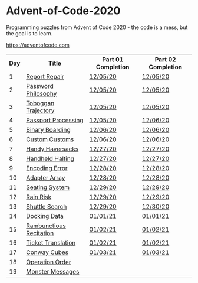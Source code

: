 # Advent-of-Code-2020

Programming puzzles from Advent of Code 2020 - the code is a mess, but the goal is to learn.

https://adventofcode.com


<table>
<tr>
<th>Day</th>
<th>Title</th>
<th>Part 01 Completion</th>
<th>Part 02 Completion</th>
</tr>
  
<tr>
<td>1</td>
<td><a href="https://adventofcode.com/2020/day/1">Report Repair</a></td>
<td><a href="https://github.com/J1Bunny/Coding-Challenges/blob/main/Advent%20of%20Code%202020/Cplusplus/day01/part01.cpp">12/05/20</a></td>
<td><a href="https://github.com/J1Bunny/Coding-Challenges/blob/main/Advent%20of%20Code%202020/Cplusplus/day01/part02.cpp">12/05/20</a></td>
</tr>
<tr>
<td>2</td>
<td><a href="https://adventofcode.com/2020/day/2">Password Philosophy</a></td>
<td><a href="https://github.com/J1Bunny/Coding-Challenges/blob/main/Advent%20of%20Code%202020/Cplusplus/day02/part01.cpp">12/05/20</a></td>
<td><a href="https://github.com/J1Bunny/Coding-Challenges/blob/main/Advent%20of%20Code%202020/Cplusplus/day02/part02.cpp">12/05/20</a></td>
</tr>
<tr>
<td>3</td>
<td><a href="https://adventofcode.com/2020/day/3">Toboggan Trajectory</a></td>
<td><a href="https://github.com/J1Bunny/Coding-Challenges/blob/main/Advent%20of%20Code%202020/Cplusplus/day03/part01.cpp">12/05/20</a></td>
<td><a href="https://github.com/J1Bunny/Coding-Challenges/blob/main/Advent%20of%20Code%202020/Cplusplus/day03/part02.cpp">12/05/20</a></td>
</tr>
<tr>
<td>4</td>
<td><a href="https://adventofcode.com/2020/day/4">Passport Processing</a></td>
<td><a href="https://github.com/J1Bunny/Coding-Challenges/blob/main/Advent%20of%20Code%202020/Cplusplus/day04/part01.cpp">12/05/20</a></td>
<td><a href="https://github.com/J1Bunny/Coding-Challenges/blob/main/Advent%20of%20Code%202020/Cplusplus/day04/part02.cpp">12/06/20</a></td>
</tr>
<tr>
<td>5</td>
<td><a href="https://adventofcode.com/2020/day/5">Binary Boarding</a></td>
<td><a href="https://github.com/J1Bunny/Coding-Challenges/blob/main/Advent%20of%20Code%202020/Cplusplus/day05/part01.cpp">12/06/20</a></td>
<td><a href="https://github.com/J1Bunny/Coding-Challenges/blob/main/Advent%20of%20Code%202020/Cplusplus/day05/part02.cpp">12/06/20</a></td>
</tr>
<tr>
<td>6</td>
<td><a href="https://adventofcode.com/2020/day/6">Custom Customs</a></td>
<td><a href="https://github.com/J1Bunny/Coding-Challenges/blob/main/Advent%20of%20Code%202020/Cplusplus/day06/part01.cpp">12/06/20</a></td>
<td><a href="https://github.com/J1Bunny/Coding-Challenges/blob/main/Advent%20of%20Code%202020/Cplusplus/day06/part02.cpp">12/06/20</a></td>
</tr>
<tr>
<td>7</td>
<td><a href="https://adventofcode.com/2020/day/7">Handy Haversacks</a></td>
<td><a href="https://github.com/J1Bunny/Coding-Challenges/blob/main/Advent%20of%20Code%202020/Cplusplus/day07/part01.cpp">12/27/20</a></td>
<td><a href="https://github.com/J1Bunny/Coding-Challenges/blob/main/Advent%20of%20Code%202020/Cplusplus/day07/part02.cpp">12/27/20</a></td>
</tr>
<tr>
<td>8</td>
<td><a href="https://adventofcode.com/2020/day/8">Handheld Halting</a></td>
<td><a href="https://github.com/J1Bunny/Coding-Challenges/blob/main/Advent%20of%20Code%202020/Cplusplus/day08/part01.cpp">12/27/20</a></td>
<td><a href="https://github.com/J1Bunny/Coding-Challenges/blob/main/Advent%20of%20Code%202020/Cplusplus/day08/part02.cpp">12/27/20</a></td>
</tr>
<tr>
<td>9</td>
<td><a href="https://adventofcode.com/2020/day/9">Encoding Error</a></td>
<td><a href="https://github.com/J1Bunny/Coding-Challenges/blob/main/Advent%20of%20Code%202020/Cplusplus/day09/part01.cpp">12/28/20</a></td>
<td><a href="https://github.com/J1Bunny/Coding-Challenges/blob/main/Advent%20of%20Code%202020/Cplusplus/day09/part02.cpp">12/28/20</a></td>
</tr>
<tr>
<td>10</td>
<td><a href="https://adventofcode.com/2020/day/10">Adapter Array</a></td>
<td><a href="https://github.com/J1Bunny/Coding-Challenges/blob/main/Advent%20of%20Code%202020/Cplusplus/day10/part01.cpp">12/28/20</a></td>
<td><a href="https://github.com/J1Bunny/Coding-Challenges/blob/main/Advent%20of%20Code%202020/Cplusplus/day10/part02.cpp">12/28/20</a></td>
</tr>
<tr>
<td>11</td>
<td><a href="https://adventofcode.com/2020/day/11">Seating System</a></td>
<td><a href="https://github.com/J1Bunny/Coding-Challenges/blob/main/Advent%20of%20Code%202020/Cplusplus/day11/part01.cpp">12/29/20</a></td>
<td><a href="https://github.com/J1Bunny/Coding-Challenges/blob/main/Advent%20of%20Code%202020/Cplusplus/day11/part02.cpp">12/29/20</a></td>
</tr>
<tr>
<td>12</td>
<td><a href="https://adventofcode.com/2020/day/12">Rain Risk</a></td>
<td><a href="https://github.com/J1Bunny/Coding-Challenges/blob/main/Advent%20of%20Code%202020/Cplusplus/day12/part01.cpp">12/29/20</a></td>
<td><a href="https://github.com/J1Bunny/Coding-Challenges/blob/main/Advent%20of%20Code%202020/Cplusplus/day12/part02.cpp">12/29/20</a></td>
</tr>
<tr>
<td>13</td>
<td><a href="https://adventofcode.com/2020/day/13">Shuttle Search</a></td>
<td><a href="https://github.com/J1Bunny/Coding-Challenges/blob/main/Advent%20of%20Code%202020/Cplusplus/day13/part01.cpp">12/29/20</a></td>
<td><a href="https://github.com/J1Bunny/Coding-Challenges/blob/main/Advent%20of%20Code%202020/Cplusplus/day13/part02.cpp">12/30/20</a></td>
</tr>
<tr>
<td>14</td>
<td><a href="https://adventofcode.com/2020/day/14">Docking Data</a></td>
<td><a href="https://github.com/J1Bunny/Coding-Challenges/blob/main/Advent%20of%20Code%202020/Cplusplus/day14/part01.cpp">01/01/21</a></td>
<td><a href="https://github.com/J1Bunny/Coding-Challenges/blob/main/Advent%20of%20Code%202020/Cplusplus/day14/part02.cpp">01/01/21</a></td>
</tr>
<td>15</td>
<td><a href="https://adventofcode.com/2020/day/15">Rambunctious Recitation</a></td>
<td><a href="https://github.com/J1Bunny/Coding-Challenges/blob/main/Advent%20of%20Code%202020/Cplusplus/day15/part01.cpp">01/02/21</a></td>
<td><a href="https://github.com/J1Bunny/Coding-Challenges/blob/main/Advent%20of%20Code%202020/Cplusplus/day15/part02.cpp">01/02/21</a></td>
</tr>
<tr>
<td>16</td>
<td><a href="https://adventofcode.com/2020/day/16">Ticket Translation</a></td>
<td><a href="https://github.com/J1Bunny/Coding-Challenges/blob/main/Advent%20of%20Code%202020/Cplusplus/day16/part01.cpp">01/02/21</a></td>
<td><a href="https://github.com/J1Bunny/Coding-Challenges/blob/main/Advent%20of%20Code%202020/Cplusplus/day16/part02.cpp">01/02/21</a></td>
</tr>
<td>17</td>
<td><a href="https://adventofcode.com/2020/day/17">Conway Cubes</a></td>
<td><a href="https://github.com/J1Bunny/Coding-Challenges/blob/main/Advent%20of%20Code%202020/Cplusplus/day17/part01.cpp">01/03/21</a></td>
<td><a href="https://github.com/J1Bunny/Coding-Challenges/blob/main/Advent%20of%20Code%202020/Cplusplus/day17/part02.cpp">01/03/21</a></td>
</tr>
<td>18</td>
<td><a href="https://adventofcode.com/2020/day/18">Operation Order</a></td>
<td><a href="https://github.com/J1Bunny/Coding-Challenges/blob/main/Advent%20of%20Code%202020/Cplusplus/day18/part01.cpp"></a></td>
<td><a href="https://github.com/J1Bunny/Coding-Challenges/blob/main/Advent%20of%20Code%202020/Cplusplus/day18/part02.cpp"></a></td>
</tr>
<td>19</td>
<td><a href="https://adventofcode.com/2020/day/19">Monster Messages</a></td>
<td><a href="https://github.com/J1Bunny/Coding-Challenges/blob/main/Advent%20of%20Code%202020/Cplusplus/day19/part01.cpp"></a></td>
<td><a href="https://github.com/J1Bunny/Coding-Challenges/blob/main/Advent%20of%20Code%202020/Cplusplus/day19/part02.cpp"></a></td>
</tr>
</table>
